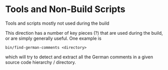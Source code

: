 # Tools and Non-Build Scripts

Tools and scripts mostly not used during the build

This direction has a number of key pieces (?) that are used during the
build, or are simply generally useful. One example is

    bin/find-german-comments <directory>

which will try to detect and extract all the German comments in a
given source code hierarchy / directory.
